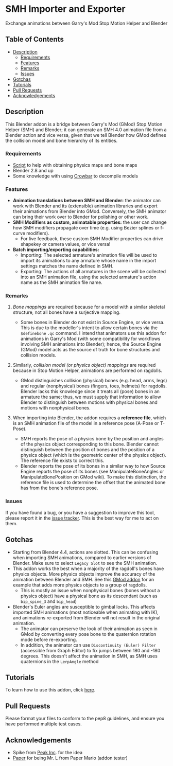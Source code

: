 # SMH Importer and Exporter <!-- omit from toc -->

Exchange animations between Garry's Mod Stop Motion Helper and Blender

## Table of Contents <!-- omit from toc -->

- [Description](#description)
  - [Requirements](#requirements)
  - [Features](#features)
  - [Remarks](#remarks)
  - [Issues](#issues)
- [Gotchas](#gotchas)
- [Tutorials](#tutorials)
- [Pull Requests](#pull-requests)
- [Acknowledgements](#acknowledgements)

## Description

This Blender addon is a bridge between Garry's Mod (GMod) Stop Motion Helper (SMH) and Blender; it can generate an SMH 4.0 animation file from a Blender action and vice versa, given that we tell Blender how GMod defines the collision model and bone hierarchy of its entities.

### Requirements

- [Script](https://gist.github.com/vlazed/51a624b3e02ca90b7eaf9ea72c919ceb) to help with obtaining physics maps and bone maps
- Blender 2.8 and up
- Some knowledge with using [Crowbar](https://steamcommunity.com/groups/CrowbarTool) to decompile models

### Features

- **Animation translations between SMH and Blender:** the animator can work with Blender and its (extensible) animation libraries and export their animations from Blender into GMod. Conversely, the SMH animator can bring their work over to Blender for polishing or other work.
- **SMH Modifiers as custom, animatable properties:** the user can change how SMH modifiers propagate over time (e.g. using Bezier splines or f-curve modifiers).
  - For live feedback, these custom SMH Modifier properties can drive shapekey or camera values, or vice versa!
- **Batch importing/exporting capabilities:**
  - Importing: The selected armature's animation file will be used to import its animations to any armature whose name in the import settings matches the name defined in SMH.
  - Exporting: The actions of all armatures in the scene will be collected into an SMH animation file, using the selected armature's action name as the SMH animation file name.

### Remarks

1. *Bone mappings* are required because for a model with a similar skeletal structure, not all bones have a surjective mapping.
   - Some bones in Blender do not exist in Source Engine, or vice versa. This is due to the modeller's intent to allow certain bones via the `$definebone` `.qc` command. I intend that animators use this addon for animations in Garry's Mod (with some compatibility for workflows involving SMH animations into Blender); hence, the Source Engine (GMod) model acts as the source of truth for bone structures and collision models.

2. Similarly, *collision model (or physics object) mappings* are required because in Stop Motion Helper, animations are performed on ragdolls.
   - GMod distinguishes collision (physical) bones (e.g. head, arms, legs) and regular (nonphysical) bones (fingers, toes, helmets) for ragdolls. Blender lacks this knowledge since it treats all (pose) bones in an armature the same; thus, we must supply that information to allow Blender to distinguish between motions with physical bones and motions with nonphysical bones.

3. When importing into Blender, the addon requires a **reference file**, which is an SMH animation file of the model in a reference pose (A-Pose or T-Pose).
   - SMH reports the pose of a physics bone by the position and angles of the physics object corresponding to this bone. Blender cannot distinguish between the position of bones and the position of a physics object (which is the geometric center of the physics object). The reference file exists to correct this.
   - Blender reports the pose of its bones in a similar way to how Source Engine reports the pose of its bones (see ManipulateBoneAngles or ManipulateBonePosition on GMod wiki). To make this distinction, the reference file is used to determine the offset that the animated bone has from the bone's reference pose.

### Issues

If you have found a bug, or you have a suggestion to improve this tool, please report it in the [issue tracker](https://github.com/vlazed/smh2blender/issues). This is the best way for me to act on them.

## Gotchas

- Starting from Blender 4.4, actions are slotted. This can be confusing when importing SMH animations, compared to earlier versions of Blender. Make sure to select `Legacy Slot` to see the SMH animation.
- This addon works the best when a majority of the ragdoll's bones have physics objects. More physics objects improve the accuracy of the animation between Blender and SMH. See this [GMod addon](https://steamcommunity.com/sharedfiles/filedetails/?id=3315493382) for an example that adds more physics objects to a group of ragdolls.
  - This is mostly an issue when nonphysical bones (bones without a physics object) have a physical bone as its descendant (such as `bip_spine_3` and `bip_head`)
- Blender's Euler angles are susceptible to gimbal locks. This affects imported SMH animations (most noticeable when animating with IK), and animations re-exported from Blender will not result in the original animation.
  - The animator can preserve the look of their animation as seen in GMod by converting every pose bone to the quaternion rotation mode before re-exporting.
  - In addition, the animator can use `Discontinuity (Euler) Filter` (accessible from Graph Editor) to fix jumps between 180 and -180 degrees. This doesn't affect the animation in SMH, as SMH uses quaternions in the `LerpAngle` method

## Tutorials

To learn how to use this addon, click [here](./docs/TUTORIAL.md).

## Pull Requests

Please format your files to conform to the pep8 guidelines, and ensure you have performed multiple test cases.

## Acknowledgements

- Spike from [Peak Inc](https://steamcommunity.com/groups/peakincompetence). for the idea
- [Paper](https://steamcommunity.com/id/PforPaper) for being Mr. L from Paper Mario (addon tester)
